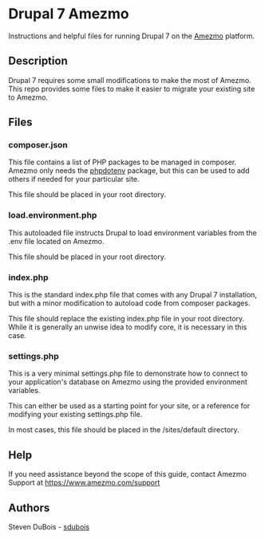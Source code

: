 # Drupal 7 Amezmo

Instructions and helpful files for running Drupal 7 on the [Amezmo](http://amezmo.com) platform.

## Description

Drupal 7 requires some small modifications to make the most of Amezmo. This repo provides some files to make it easier to migrate your existing site to Amezmo.

## Files

###  composer.json

This file contains a list of PHP packages to be managed in composer. Amezmo only needs the [phpdotenv](https://github.com/vlucas/phpdotenv) package, but this can be used to add others if needed for your particular site.

This file should be placed in your root directory. 

### load.environment.php

This autoloaded file instructs Drupal to load environment variables from the .env file located on Amezmo.

This file should be placed in your root directory. 

### index.php

This is the standard index.php file that comes with any Drupal 7 installation, but with a minor modification to autoload code from composer packages. 

This file should replace the existing index.php file in your root directory. While it is generally an unwise idea to modify core, it is necessary in this case.

### settings.php

This is a very minimal settings.php file to demonstrate how to connect to your application's database on Amezmo using the provided environment variables. 

This can either be used as a starting point for your site, or a reference for modifying your existing settings.php file. 

In most cases, this file should be placed in the /sites/default directory. 

## Help

If you need assistance beyond the scope of this guide, contact Amezmo Support at https://www.amezmo.com/support

## Authors

Steven DuBois - [sdubois](https://github.com/sdubois)
